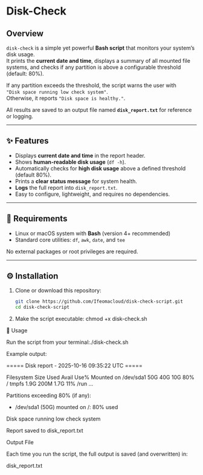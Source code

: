 # Disk-Check

## Overview
`disk-check` is a simple yet powerful **Bash script** that monitors your system’s disk usage.  
It prints the **current date and time**, displays a summary of all mounted file systems, and checks if any partition is above a configurable threshold (default: 80%).

If any partition exceeds the threshold, the script warns the user with  
`"Disk space running low check system"`.  
Otherwise, it reports `"Disk space is healthy."`.

All results are saved to an output file named **`disk_report.txt`** for reference or logging.

---

## ✨ Features
- Displays **current date and time** in the report header.
- Shows **human-readable disk usage** (`df -h`).
- Automatically checks for **high disk usage** above a defined threshold (default 80%).
- Prints a **clear status message** for system health.
- **Logs** the full report into `disk_report.txt`.
- Easy to configure, lightweight, and requires no dependencies.

---

## 🧩 Requirements
- Linux or macOS system with **Bash** (version 4+ recommended)
- Standard core utilities: `df`, `awk`, `date`, and `tee`

No external packages or root privileges are required.

---

## ⚙️ Installation

1. Clone or download this repository:
   ```bash
   git clone https://github.com/Ifeomacloud/disk-check-script.git
   cd disk-check-script

2. Make the script executable: 
   chmod +x disk-check.sh

🧭 Usage

Run the script from your terminal:./disk-check.sh

Example output:

===== Disk report - 2025-10-16 09:35:22 UTC =====

Filesystem      Size  Used Avail Use% Mounted on
/dev/sda1        50G   40G   10G  80% /
tmpfs           1.9G  200M  1.7G  11% /run
...

Partitions exceeding 80% (if any):
  - /dev/sda1 (50G) mounted on /: 80% used

Disk space running low check system

Report saved to disk_report.txt


Output File

Each time you run the script, the full output is saved (and overwritten) in:

disk_report.txt


